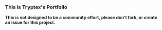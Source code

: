 ### This is Tryptex's Portfolio



 **This is not designed to be a community effort, please don't fork, or create an issue for this project.** 